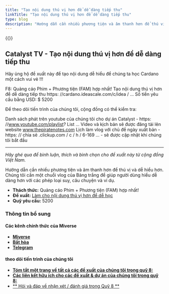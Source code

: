 ```yaml
---
title: "Tạo nội dung thú vị hơn để dễ dàng tiếp thu"
linkTitle: "Tạo nội dung thú vị hơn để dễ dàng tiếp thu"
type: blog
description: "Hướng dẫn cần nhiều phương tiện và âm thanh hơn để thú vị và dễ hiểu hơn"
---
```


{{<youtube z9GE4ZxLqLI>}}

## Catalyst TV - Tạo nội dung thú vị hơn để dễ dàng tiếp thu

Hãy ủng hộ đề xuất này để tạo nội dung dễ hiểu để chúng ta học Cardano một cách vui vẻ !!!

F8: Quảng cáo Phim + Phương tiện (FAM) hợp nhất! Tạo nội dung thú vị hơn để dễ dàng tiếp thu https: //cardano.ideascale.com/c/idea / ... Số tiền yêu cầu bằng USD: $ 5200

Để theo dõi tiến trình của chúng tôi, cộng đồng có thể kiểm tra:

Danh sách phát trên youtube của chúng tôi cho dự án Catalyst - https: //www.youtube.com/playlist? List ... Video và kịch bản sẽ được đăng tải lên website www.thepiratenotes.com Lịch làm vlog với chủ đề ngày xuất bản - https: // chia sẻ .clickup.com / c / h / 6-169 ... - sẽ được cập nhật khi chúng tôi bắt đầu

---

*Hãy ghé qua để bình luận, thích và bình chọn cho đề xuất này từ cộng đồng Việt Nam.*

Hướng dẫn cần nhiều phương tiện và âm thanh hơn để thú vị và dễ hiểu hơn. Chúng tôi cần một chuỗi vlog của Bảng trắng để giúp người dùng hiểu dễ dàng hơn với các phép loại suy, câu chuyện và ví dụ.

- **Thách thức:** Quảng cáo Phim + Phương tiện (FAM) hợp nhất!
- **Đề xuất:** [Làm cho nội dung thú vị hơn để dễ học](https://cardano.ideascale.com/c/idea/397512)
- **Quỹ yêu cầu:** 5200

### Thông tin bổ sung

#### Các kênh chính thức của Miverse

- [**Miverse**](www.Miverse.io)
- [**Bất hòa**](https://discord.com/invite/hyast8Hc)
- [**Telegram**](https://t.me/miversegame)

#### theo dõi tiến trình của chúng tôi

- [**Tóm tắt một trang về tất cả các đề xuất của chúng tôi trong quỹ 8:**](https://miverse.io/one-page-proposal-catalyst-fund-8/?utm_source=miverse&utm_medium=landing+page,promotion&utm_campaign=catalyst_voting_f8,+catalyst_voting)
- [**Các liên kết hữu ích cho các đề xuất &amp; dự án của chúng tôi trong quỹ 8:**](https://doc.clickup.com/7505985/p/h/75221-5305/fe4213bf28016ca?utm_source=clickup&utm_medium=promotion,list&utm_campaign=catalyst_voting_f8,%20catalyst_voting)
- [** Hỏi và đáp về nhận xét / đánh giá trong Quỹ 8 **](https://www.youtube.com/playlist?list=PLrBrG2u7wJAS9hwq-MWkJ31kxTyw5VpKw)
